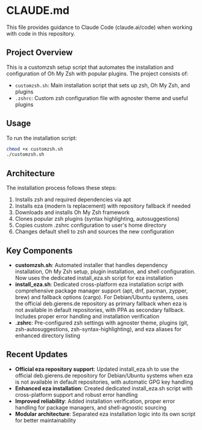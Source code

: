 # CLAUDE.md

This file provides guidance to Claude Code (claude.ai/code) when working with code in this repository.

## Project Overview

This is a customzsh setup script that automates the installation and configuration of Oh My Zsh with popular plugins. The project consists of:

- `customzsh.sh`: Main installation script that sets up zsh, Oh My Zsh, and plugins
- `.zshrc`: Custom zsh configuration file with agnoster theme and useful plugins

## Usage

To run the installation script:
```bash
chmod +x customzsh.sh
./customzsh.sh
```

## Architecture

The installation process follows these steps:
1. Installs zsh and required dependencies via apt
2. Installs eza (modern ls replacement) with repository fallback if needed
3. Downloads and installs Oh My Zsh framework
4. Clones popular zsh plugins (syntax highlighting, autosuggestions)
5. Copies custom .zshrc configuration to user's home directory
6. Changes default shell to zsh and sources the new configuration

## Key Components

- **customzsh.sh**: Automated installer that handles dependency installation, Oh My Zsh setup, plugin installation, and shell configuration. Now uses the dedicated install_eza.sh script for eza installation
- **install_eza.sh**: Dedicated cross-platform eza installation script with comprehensive package manager support (apt, dnf, pacman, zypper, brew) and fallback options (cargo). For Debian/Ubuntu systems, uses the official deb.gierens.de repository as primary fallback when eza is not available in default repositories, with PPA as secondary fallback. Includes proper error handling and installation verification
- **.zshrc**: Pre-configured zsh settings with agnoster theme, plugins (git, zsh-autosuggestions, zsh-syntax-highlighting), and eza aliases for enhanced directory listing

## Recent Updates

- **Official eza repository support**: Updated install_eza.sh to use the official deb.gierens.de repository for Debian/Ubuntu systems when eza is not available in default repositories, with automatic GPG key handling
- **Enhanced eza installation**: Created dedicated install_eza.sh script with cross-platform support and robust error handling
- **Improved reliability**: Added installation verification, proper error handling for package managers, and shell-agnostic sourcing
- **Modular architecture**: Separated eza installation logic into its own script for better maintainability